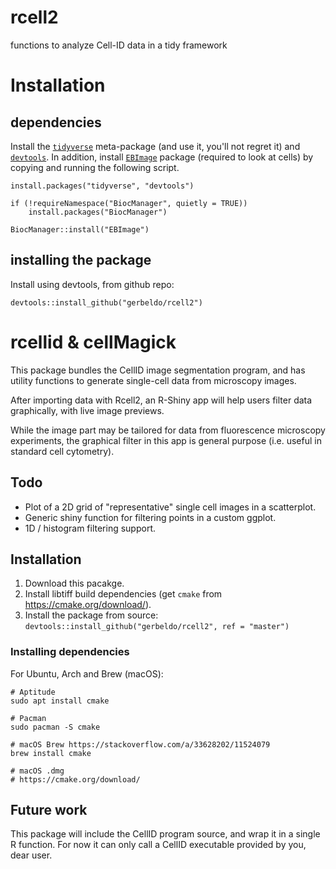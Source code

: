 # rcell2
functions to analyze Cell-ID data in a tidy framework


# Installation

## dependencies

Install the [```tidyverse```][1] meta-package (and use it, you'll not regret it) and [```devtools```][2]. In addition, install [```EBImage```][3] package (required to look at cells) by copying and running the following script. 



```
install.packages("tidyverse", "devtools")

if (!requireNamespace("BiocManager", quietly = TRUE))
    install.packages("BiocManager")

BiocManager::install("EBImage")
```

## installing the package

Install using devtools, from github repo:

```
devtools::install_github("gerbeldo/rcell2")

```

# rcellid & cellMagick

This package bundles the CellID image segmentation program, and has utility functions to generate single-cell data from microscopy images.

After importing data with Rcell2, an R-Shiny app will help users filter data graphically, with live image previews.

While the image part may be tailored for data from fluorescence microscopy experiments, the graphical filter in this app is general purpose (i.e. useful in standard cell cytometry).

## Todo

* Plot of a 2D grid of "representative" single cell images in a scatterplot.
* Generic shiny function for filtering points in a custom ggplot.
* 1D / histogram filtering support.

## Installation

1. Download this pacakge.
2. Install libtiff build dependencies (get `cmake` from https://cmake.org/download/).
3. Install the package from source: `devtools::install_github("gerbeldo/rcell2", ref = "master")`

### Installing dependencies

For Ubuntu, Arch and Brew (macOS):

```
# Aptitude
sudo apt install cmake

# Pacman
sudo pacman -S cmake

# macOS Brew https://stackoverflow.com/a/33628202/11524079
brew install cmake

# macOS .dmg
# https://cmake.org/download/
```

## Future work

This package will include the CellID program source, and wrap it in a single R function. For now it can only call a CellID executable provided by you, dear user.

[1]:https://www.tidyverse.org/
[2]:https://github.com/r-lib/devtools
[3]:https://bioconductor.org/packages/release/bioc/html/EBImage.html

